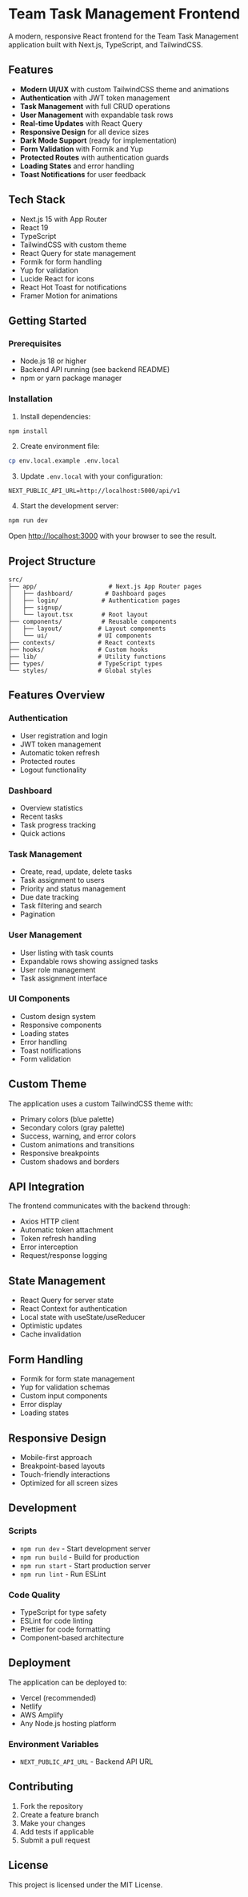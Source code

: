 # Team Task Management Frontend

A modern, responsive React frontend for the Team Task Management application built with Next.js, TypeScript, and TailwindCSS.

## Features

- **Modern UI/UX** with custom TailwindCSS theme and animations
- **Authentication** with JWT token management
- **Task Management** with full CRUD operations
- **User Management** with expandable task rows
- **Real-time Updates** with React Query
- **Responsive Design** for all device sizes
- **Dark Mode Support** (ready for implementation)
- **Form Validation** with Formik and Yup
- **Protected Routes** with authentication guards
- **Loading States** and error handling
- **Toast Notifications** for user feedback

## Tech Stack

- Next.js 15 with App Router
- React 19
- TypeScript
- TailwindCSS with custom theme
- React Query for state management
- Formik for form handling
- Yup for validation
- Lucide React for icons
- React Hot Toast for notifications
- Framer Motion for animations

## Getting Started

### Prerequisites

- Node.js 18 or higher
- Backend API running (see backend README)
- npm or yarn package manager

### Installation

1. Install dependencies:
```bash
npm install
```

2. Create environment file:
```bash
cp env.local.example .env.local
```

3. Update `.env.local` with your configuration:
```env
NEXT_PUBLIC_API_URL=http://localhost:5000/api/v1
```

4. Start the development server:
```bash
npm run dev
```

Open [http://localhost:3000](http://localhost:3000) with your browser to see the result.

## Project Structure

```
src/
├── app/                    # Next.js App Router pages
│   ├── dashboard/         # Dashboard pages
│   ├── login/            # Authentication pages
│   ├── signup/
│   └── layout.tsx        # Root layout
├── components/           # Reusable components
│   ├── layout/          # Layout components
│   └── ui/              # UI components
├── contexts/            # React contexts
├── hooks/               # Custom hooks
├── lib/                 # Utility functions
├── types/               # TypeScript types
└── styles/              # Global styles
```

## Features Overview

### Authentication
- User registration and login
- JWT token management
- Automatic token refresh
- Protected routes
- Logout functionality

### Dashboard
- Overview statistics
- Recent tasks
- Task progress tracking
- Quick actions

### Task Management
- Create, read, update, delete tasks
- Task assignment to users
- Priority and status management
- Due date tracking
- Task filtering and search
- Pagination

### User Management
- User listing with task counts
- Expandable rows showing assigned tasks
- User role management
- Task assignment interface

### UI Components
- Custom design system
- Responsive components
- Loading states
- Error handling
- Toast notifications
- Form validation

## Custom Theme

The application uses a custom TailwindCSS theme with:
- Primary colors (blue palette)
- Secondary colors (gray palette)
- Success, warning, and error colors
- Custom animations and transitions
- Responsive breakpoints
- Custom shadows and borders

## API Integration

The frontend communicates with the backend through:
- Axios HTTP client
- Automatic token attachment
- Token refresh handling
- Error interception
- Request/response logging

## State Management

- React Query for server state
- React Context for authentication
- Local state with useState/useReducer
- Optimistic updates
- Cache invalidation

## Form Handling

- Formik for form state management
- Yup for validation schemas
- Custom input components
- Error display
- Loading states

## Responsive Design

- Mobile-first approach
- Breakpoint-based layouts
- Touch-friendly interactions
- Optimized for all screen sizes

## Development

### Scripts
- `npm run dev` - Start development server
- `npm run build` - Build for production
- `npm run start` - Start production server
- `npm run lint` - Run ESLint

### Code Quality
- TypeScript for type safety
- ESLint for code linting
- Prettier for code formatting
- Component-based architecture

## Deployment

The application can be deployed to:
- Vercel (recommended)
- Netlify
- AWS Amplify
- Any Node.js hosting platform

### Environment Variables
- `NEXT_PUBLIC_API_URL` - Backend API URL

## Contributing

1. Fork the repository
2. Create a feature branch
3. Make your changes
4. Add tests if applicable
5. Submit a pull request

## License

This project is licensed under the MIT License.
